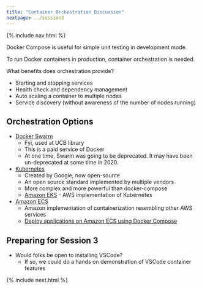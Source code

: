 ```yaml
---
title: "Container Orchestration Discussion"
nextpage: ../session3
---
```


{% include nav.html %}

Docker Compose is useful for simple unit testing in development mode.

To run Docker containers in production, container orchestration is needed.

What benefits does orchestration provide?
- Starting and stopping services
- Health check and dependency management
- Auto scaling a container to multiple nodes
- Service discovery (without awareness of the number of nodes running)

## Orchestration Options
  - [Docker Swarm](https://docs.docker.com/engine/swarm/) 
    - Fyi, used at UCB library
    - This is a paid service of Docker
    - At one time, Swarm was going to be deprecated.  It may have been un-deprecated at some time in 2020.
  - [Kubernetes](https://kubernetes.io/)
    - Created by Google, now open-source
    - An open source standard implemented by multiple vendors
    - More complex and more powerful than docker-compose
    - [Amazon EKS](https://aws.amazon.com/eks/) - AWS implementation of Kubernetes
  - [Amazon ECS](https://aws.amazon.com/ecs/) 
    - Amazon implementation of containerization resembling other AWS services
    - [Deploy applications on Amazon ECS using Docker Compose](https://aws.amazon.com/blogs/containers/deploy-applications-on-amazon-ecs-using-docker-compose/)

## Preparing for Session 3

- Would folks be open to installing VSCode?
  - If so, we could do a hands on demonstration of VSCode container features

{% include next.html %}